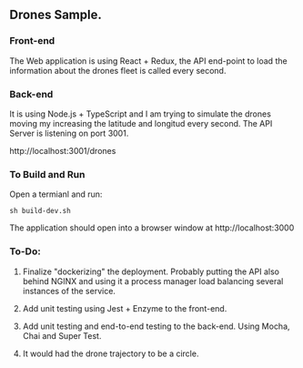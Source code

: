 ## Drones Sample.

### Front-end

The Web application is using React + Redux, the API end-point to load the information about the drones fleet is called every second.

### Back-end

It is using Node.js + TypeScript and I am trying to simulate the drones moving my increasing the latitude and longitud every second. The API Server is listening on port 3001. 

http://localhost:3001/drones

### To Build and Run

Open a termianl and run:

`sh build-dev.sh`

The application should open into a browser window at http://localhost:3000

###  To-Do:

1. Finalize "dockerizing" the deployment. Probably putting the API also behind NGINX and using it a process manager load balancing several instances of the service.

2. Add unit testing using Jest + Enzyme to the front-end.

3. Add unit testing and end-to-end testing to the back-end. Using Mocha, Chai and Super Test.

4. It would had the drone trajectory to be a circle.